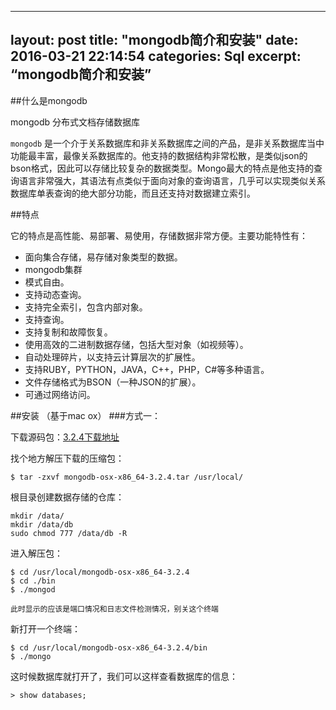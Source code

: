 
---
layout: post
title:  "mongodb简介和安装"
date:   2016-03-21 22:14:54
categories: Sql
excerpt: “mongodb简介和安装”
---

##什么是mongodb

mongodb  分布式文档存储数据库

 `mongodb` 是一个介于关系数据库和非关系数据库之间的产品，是非关系数据库当中功能最丰富，最像关系数据库的。他支持的数据结构非常松散，是类似json的bson格式，因此可以存储比较复杂的数据类型。Mongo最大的特点是他支持的查询语言非常强大，其语法有点类似于面向对象的查询语言，几乎可以实现类似关系数据库单表查询的绝大部分功能，而且还支持对数据建立索引。

##特点

它的特点是高性能、易部署、易使用，存储数据非常方便。主要功能特性有：

* 面向集合存储，易存储对象类型的数据。
* mongodb集群
* 模式自由。
* 支持动态查询。
* 支持完全索引，包含内部对象。
* 支持查询。
* 支持复制和故障恢复。
* 使用高效的二进制数据存储，包括大型对象（如视频等）。
* 自动处理碎片，以支持云计算层次的扩展性。
* 支持RUBY，PYTHON，JAVA，C++，PHP，C#等多种语言。
* 文件存储格式为BSON（一种JSON的扩展）。
* 可通过网络访问。

##安装 （基于mac ox）
###方式一：

下载源码包：[3.2.4下载地址](https://www.mongodb.org/downloads?_ga=1.206526102.42745136.1458557150#production)

找个地方解压下载的压缩包：

	$ tar -zxvf mongodb-osx-x86_64-3.2.4.tar /usr/local/
	
根目录创建数据存储的仓库：

	mkdir /data/
	mkdir /data/db
	sudo chmod 777 /data/db -R 

进入解压包：

	$ cd /usr/local/mongodb-osx-x86_64-3.2.4
	$ cd ./bin
	$ ./mongod
	
	此时显示的应该是端口情况和日志文件检测情况，别关这个终端
	
新打开一个终端：

	$ cd /usr/local/mongodb-osx-x86_64-3.2.4/bin
	$ ./mongo  
	
这时候数据库就打开了，我们可以这样查看数据库的信息：
	
	> show databases;  	


